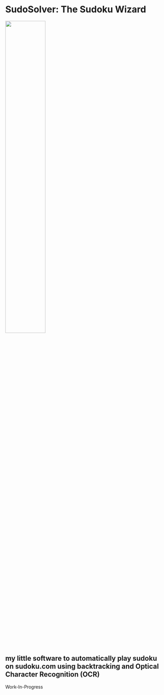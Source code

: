 # SudoSolver: The Sudoku Wizard #

<img src="https://github.com/osoth/SudoSolver/assets/115990442/1444d7d4-f00b-4f50-87b0-9b68ff89e5db" width="50%" height="50%">

## my little software to automatically play sudoku on sudoku.com using backtracking and Optical Character Recognition (OCR) ##

Work-In-Progress
